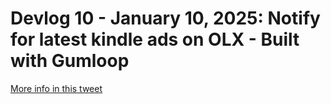 # Devlog 10 - January 10, 2025: Notify for latest kindle ads on OLX - Built with Gumloop

[More info in this tweet](https://x.com/whoibrar/status/1877882005788021091)